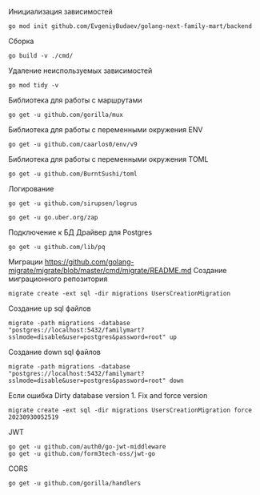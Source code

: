 Инициализация зависимостей
```
go mod init github.com/EvgeniyBudaev/golang-next-family-mart/backend
```

Сборка
```
go build -v ./cmd/
```

Удаление неиспользуемых зависимостей
```
go mod tidy -v
```

Библиотека для работы с маршрутами
```
go get -u github.com/gorilla/mux
```

Библиотека для работы с переменными окружения ENV
```
go get -u github.com/caarlos0/env/v9
```

Библиотека для работы с переменными окружения TOML
```
go get -u github.com/BurntSushi/toml
```

Логирование
```
go get -u github.com/sirupsen/logrus
```
```
go get -u go.uber.org/zap 
```

Подключение к БД
Драйвер для Postgres
```
go get -u github.com/lib/pq
```

Миграции
https://github.com/golang-migrate/migrate/blob/master/cmd/migrate/README.md
Создание миграционного репозитория
```
migrate create -ext sql -dir migrations UsersCreationMigration
```
Создание up sql файлов
```
migrate -path migrations -database "postgres://localhost:5432/familymart?sslmode=disable&user=postgres&password=root" up
```
Создание down sql файлов
```
migrate -path migrations -database "postgres://localhost:5432/familymart?sslmode=disable&user=postgres&password=root" down
```
Если ошибка Dirty database version 1. Fix and force version
```
migrate create -ext sql -dir migrations UsersCreationMigration force 20230930052519
```

JWT
```
go get -u github.com/auth0/go-jwt-middleware
go get -u github.com/form3tech-oss/jwt-go
```

CORS
```
go get -u github.com/gorilla/handlers
```